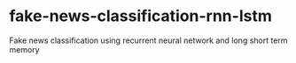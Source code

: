 # fake-news-classification-rnn-lstm
Fake news classification using recurrent neural network and long short term memory
